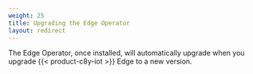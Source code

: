 ```yaml
---
weight: 25
title: Upgrading the Edge Operator
layout: redirect
---
```


The Edge Operator, once installed, will automatically upgrade when you upgrade {{< product-c8y-iot >}} Edge to a new version.